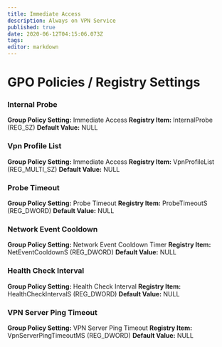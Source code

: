 ```yaml
---
title: Immediate Access
description: Always on VPN Service
published: true
date: 2020-06-12T04:15:06.073Z
tags: 
editor: markdown
---
```


# GPO Policies / Registry Settings
### Internal Probe
**Group Policy Setting:** Immediate Access
**Registry Item:** InternalProbe (REG_SZ)
**Default Value:** NULL

### Vpn Profile List
**Group Policy Setting:** Immediate Access
**Registry Item:** VpnProfileList (REG_MULTI_SZ)
**Default Value:** NULL

### Probe Timeout
**Group Policy Setting:** Probe Timeout
**Registry Item:** ProbeTimeoutS (REG_DWORD)
**Default Value:** NULL

### Network Event Cooldown
**Group Policy Setting:** Network Event Cooldown Timer
**Registry Item:** NetEventCooldownS (REG_DWORD)
**Default Value:** NULL

### Health Check Interval
**Group Policy Setting:** Health Check Interval
**Registry Item:** HealthCheckIntervalS (REG_DWORD)
**Default Value:** NULL

### VPN Server Ping Timeout
**Group Policy Setting:** VPN Server Ping Timeout
**Registry Item:** VpnServerPingTimeoutMS (REG_DWORD)
**Default Value:** NULL
